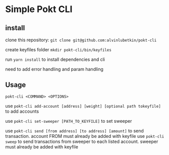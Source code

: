 # Simple Pokt CLI

## install

clone this repository: `git clone git@github.com:alvinlubetkin/pokt-cli`

create keyfiles folder `mkdir pokt-cli/bin/keyfiles`

run `yarn install` to install dependencies and cli

need to add error handling and param handling

## Usage

`pokt-cli <COMMAND> <OPTIONS>`

use `pokt-cli add-account [address] [weight] [optional path tokeyfile]` to add accounts

use `pokt-cli set-sweeper [PATH_TO_KEYFILE]` to set sweeper

use `pokt-cli send [from address] [to address] [amount]` to send transaction. account FROM must already be added with keyfile
use `pokt-cli sweep` to send transactions from sweeper to each listed account. sweeper must already be added with keyfile
